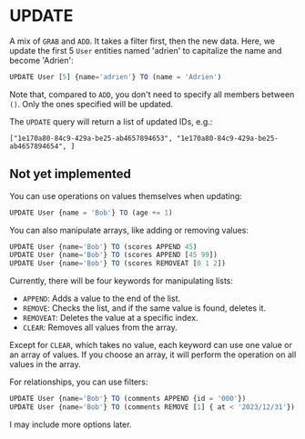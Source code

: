 # UPDATE

A mix of `GRAB` and `ADD`. It takes a filter first, then the new data.
Here, we update the first 5 `User` entities named 'adrien' to capitalize the name and become 'Adrien':
```js
UPDATE User [5] {name='adrien'} TO (name = 'Adrien')
```

Note that, compared to `ADD`, you don't need to specify all members between `()`. Only the ones specified will be updated.

The `UPDATE` query will return a list of updated IDs, e.g.:
```
["1e170a80-84c9-429a-be25-ab4657894653", "1e170a80-84c9-429a-be25-ab4657894654", ]
```

## Not yet implemented

You can use operations on values themselves when updating:
```js
UPDATE User {name = 'Bob'} TO (age += 1)
```

You can also manipulate arrays, like adding or removing values:
```js
UPDATE User {name='Bob'} TO (scores APPEND 45)
UPDATE User {name='Bob'} TO (scores APPEND [45 99])
UPDATE User {name='Bob'} TO (scores REMOVEAT [0 1 2])
```

Currently, there will be four keywords for manipulating lists:

- `APPEND`: Adds a value to the end of the list.
- `REMOVE`: Checks the list, and if the same value is found, deletes it.
- `REMOVEAT`: Deletes the value at a specific index.
- `CLEAR`: Removes all values from the array.

Except for `CLEAR`, which takes no value, each keyword can use one value or an array of values. If you choose an array, it will perform the operation on all values in the array.

For relationships, you can use filters:
```js
UPDATE User {name='Bob'} TO (comments APPEND {id = '000'})
UPDATE User {name='Bob'} TO (comments REMOVE [1] { at < '2023/12/31'})
```

I may include more options later.
